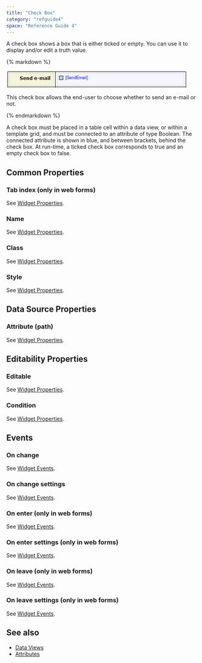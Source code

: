 ```yaml
---
title: "Check Box"
category: "refguide4"
space: "Reference Guide 4"
---
```

A check box shows a box that is either ticked or empty. You can use it to display and/or edit a truth value.

<div class="alert alert-info">{% markdown %}

![](attachments/819203/917550.png)

This check box allows the end-user to choose whether to send an e-mail or not.

{% endmarkdown %}</div>

A check box must be placed in a table cell within a data view, or within a template grid, and must be connected to an attribute of type Boolean. The connected attribute is shown in blue, and between brackets, behind the check box. At run-time, a ticked check box corresponds to true and an empty check box to false.

## Common Properties

### Tab index (only in web forms)

See [Widget Properties](Widget+Properties).

### Name

See [Widget Properties](Widget+Properties).

### Class

See [Widget Properties](Widget+Properties).

### Style

See [Widget Properties](Widget+Properties).

## Data Source Properties

### Attribute (path)

See [Widget Properties](Widget+Properties).

## Editability Properties

### Editable

See [Widget Properties](Widget+Properties).

### Condition

See [Widget Properties](Widget+Properties).

## Events

### On change

See [Widget Events](Widget+Events).

### On change settings

See [Widget Events](Widget+Events).

### On enter (only in web forms)

See [Widget Events](Widget+Events).

### On enter settings (only in web forms)

See [Widget Events](Widget+Events).

### On leave (only in web forms)

See [Widget Events](Widget+Events).

### On leave settings (only in web forms)

See [Widget Events](Widget+Events).

## See also

*   [Data Views](Data+View)
*   [Attributes](Attributes)